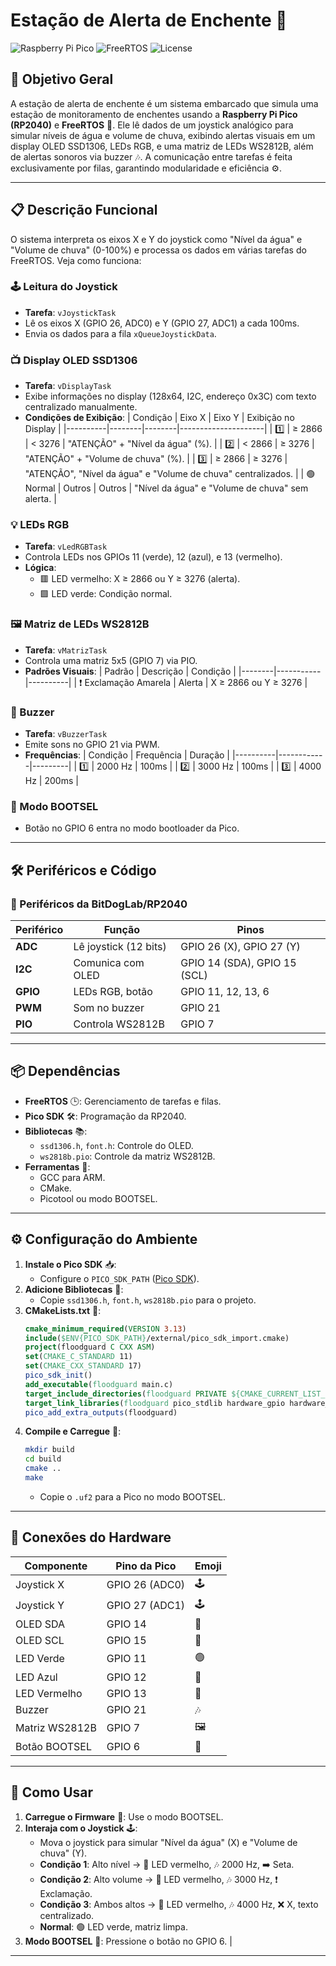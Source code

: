 # Estação de Alerta de Enchente 🚨

![Raspberry Pi Pico](https://img.shields.io/badge/Raspberry%20Pi-Pico-blue) ![FreeRTOS](https://img.shields.io/badge/FreeRTOS-v10.4.3-green) ![License](https://img.shields.io/badge/License-Educational-orange)

## 🎯 Objetivo Geral
A estação de alerta de enchente é um sistema embarcado que simula uma estação de monitoramento de enchentes usando a **Raspberry Pi Pico (RP2040)** e **FreeRTOS** 🌟. Ele lê dados de um joystick analógico para simular níveis de água e volume de chuva, exibindo alertas visuais em um display OLED SSD1306, LEDs RGB, e uma matriz de LEDs WS2812B, além de alertas sonoros via buzzer 🎶. A comunicação entre tarefas é feita exclusivamente por filas, garantindo modularidade e eficiência ⚙️.

---

## 📋 Descrição Funcional
O sistema interpreta os eixos X e Y do joystick como "Nível da água" e "Volume de chuva" (0-100%) e processa os dados em várias tarefas do FreeRTOS. Veja como funciona:

### 🕹️ Leitura do Joystick
- **Tarefa**: `vJoystickTask`
- Lê os eixos X (GPIO 26, ADC0) e Y (GPIO 27, ADC1) a cada 100ms.
- Envia os dados para a fila `xQueueJoystickData`.

### 📺 Display OLED SSD1306
- **Tarefa**: `vDisplayTask`
- Exibe informações no display (128x64, I2C, endereço 0x3C) com texto centralizado manualmente.
- **Condições de Exibição**:
  | Condição | Eixo X | Eixo Y | Exibição no Display |
  |----------|--------|--------|---------------------|
  | 1️⃣ | ≥ 2866 | < 3276 | "ATENÇÃO" + "Nível da água" (%). |
  | 2️⃣ | < 2866 | ≥ 3276 | "ATENÇÃO" + "Volume de chuva" (%). |
  | 3️⃣ | ≥ 2866 | ≥ 3276 | "ATENÇÃO", "Nível da água" e "Volume de chuva" centralizados. |
  | 🟢 Normal | Outros | Outros | "Nível da água" e "Volume de chuva" sem alerta. |

### 💡 LEDs RGB
- **Tarefa**: `vLedRGBTask`
- Controla LEDs nos GPIOs 11 (verde), 12 (azul), e 13 (vermelho).
- **Lógica**:
  - 🟥 LED vermelho: X ≥ 2866 ou Y ≥ 3276 (alerta).
  - 🟩 LED verde: Condição normal.

### 🖼️ Matriz de LEDs WS2812B
- **Tarefa**: `vMatrizTask`
- Controla uma matriz 5x5 (GPIO 7) via PIO.
- **Padrões Visuais**:
  | Padrão | Descrição | Condição |
  |--------|-----------|----------|
  | ❗ Exclamação Amarela | Alerta | X ≥ 2866 ou Y ≥ 3276 |

### 🎵 Buzzer
- **Tarefa**: `vBuzzerTask`
- Emite sons no GPIO 21 via PWM.
- **Frequências**:
  | Condição | Frequência | Duração |
  |----------|------------|---------|
  | 1️⃣ | 2000 Hz | 100ms |
  | 2️⃣ | 3000 Hz | 100ms |
  | 3️⃣ | 4000 Hz | 200ms |

### 🔄 Modo BOOTSEL
- Botão no GPIO 6 entra no modo bootloader da Pico.

---

## 🛠️ Periféricos e Código
### 🔌 Periféricos da BitDogLab/RP2040
| Periférico | Função | Pinos |
|------------|--------|-------|
| **ADC** | Lê joystick (12 bits) | GPIO 26 (X), GPIO 27 (Y) |
| **I2C** | Comunica com OLED | GPIO 14 (SDA), GPIO 15 (SCL) |
| **GPIO** | LEDs RGB, botão | GPIO 11, 12, 13, 6 |
| **PWM** | Som no buzzer | GPIO 21 |
| **PIO** | Controla WS2812B | GPIO 7 |

---

## 📦 Dependências
- **FreeRTOS** 🕒: Gerenciamento de tarefas e filas.
- **Pico SDK** 🛠️: Programação da RP2040.
- **Bibliotecas** 📚:
  - `ssd1306.h`, `font.h`: Controle do OLED.
  - `ws2818b.pio`: Controle da matriz WS2812B.
- **Ferramentas** 🔧:
  - GCC para ARM.
  - CMake.
  - Picotool ou modo BOOTSEL.

---

## ⚙️ Configuração do Ambiente
1. **Instale o Pico SDK** 📥:
   - Configure o `PICO_SDK_PATH` ([Pico SDK](https://github.com/raspberrypi/pico-sdk)).
2. **Adicione Bibliotecas** 📂:
   - Copie `ssd1306.h`, `font.h`, `ws2818b.pio` para o projeto.
3. **CMakeLists.txt** 📝:
   ```cmake
   cmake_minimum_required(VERSION 3.13)
   include($ENV{PICO_SDK_PATH}/external/pico_sdk_import.cmake)
   project(floodguard C CXX ASM)
   set(CMAKE_C_STANDARD 11)
   set(CMAKE_CXX_STANDARD 17)
   pico_sdk_init()
   add_executable(floodguard main.c)
   target_include_directories(floodguard PRIVATE ${CMAKE_CURRENT_LIST_DIR})
   target_link_libraries(floodguard pico_stdlib hardware_gpio hardware_adc hardware_i2c hardware_pwm hardware_pio hardware_clocks freertos)
   pico_add_extra_outputs(floodguard)
   ```
4. **Compile e Carregue** 🚀:
   ```bash
   mkdir build
   cd build
   cmake ..
   make
   ```
   - Copie o `.uf2` para a Pico no modo BOOTSEL.

---

## 🔗 Conexões do Hardware
| Componente            | Pino da Pico       | Emoji |
|-----------------------|--------------------|-------|
| Joystick X            | GPIO 26 (ADC0)     | 🕹️ |
| Joystick Y            | GPIO 27 (ADC1)     | 🕹️ |
| OLED SDA              | GPIO 14            | 📡 |
| OLED SCL              | GPIO 15            | 📡 |
| LED Verde             | GPIO 11            | 🟢 |
| LED Azul              | GPIO 12            | 🔵 |
| LED Vermelho          | GPIO 13            | 🔴 |
| Buzzer                | GPIO 21            | 🎶 |
| Matriz WS2812B        | GPIO 7             | 🖼️ |
| Botão BOOTSEL         | GPIO 6             | 🔄 |

---

## 🚀 Como Usar
1. **Carregue o Firmware** 💾: Use o modo BOOTSEL.
2. **Interaja com o Joystick** 🕹️:
   - Mova o joystick para simular "Nível da água" (X) e "Volume de chuva" (Y).
   - **Condição 1**: Alto nível → 🔴 LED vermelho, 🎶 2000 Hz, ➡️ Seta.
   - **Condição 2**: Alto volume → 🔴 LED vermelho, 🎶 3000 Hz, ❗ Exclamação.
   - **Condição 3**: Ambos altos → 🔴 LED vermelho, 🎶 4000 Hz, ❌ X, texto centralizado.
   - **Normal**: 🟢 LED verde, matriz limpa.
3. **Modo BOOTSEL** 🔄: Pressione o botão no GPIO 6.                         |

---
